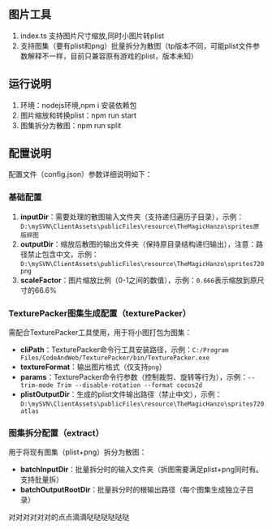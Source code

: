 ## 图片工具
   1. index.ts 支持图片尺寸缩放,同时小图片转plist
   2. 支持图集（要有plist和png）批量拆分为散图（tp版本不同，可能plist文件参数解释不一样，目前只兼容原有游戏的plist，版本未知）

## 运行说明
 1. 环境：nodejs环境,npm i 安装依赖包
 2. 图片缩放和转换plist：npm run start
 3. 图集拆分为散图：npm run split


## 配置说明  
 配置文件（config.json）参数详细说明如下：

### 基础配置
1. **inputDir**：需要处理的散图输入文件夹（支持递归遍历子目录），示例：`D:\mySVN\ClientAssets\publicFiles\resource\TheMagicHanzo\sprites原版碎图`
2. **outputDir**：缩放后散图的输出文件夹（保持原目录结构递归输出），注意：路径禁止包含中文，示例：`D:\mySVN\ClientAssets\publicFiles\resource\TheMagicHanzo\sprites720png`
3. **scaleFactor**：图片缩放比例（0-1之间的数值），示例：`0.666`表示缩放到原尺寸的66.6%

### TexturePacker图集生成配置（texturePacker）
需配合TexturePacker工具使用，用于将小图打包为图集：
- **cliPath**：TexturePacker命令行工具安装路径，示例：`C:/Program Files/CodeAndWeb/TexturePacker/bin/TexturePacker.exe`
- **textureFormat**：输出图片格式（仅支持`png`）
- **params**：TexturePacker命令行参数（控制裁剪、旋转等行为），示例：`--trim-mode Trim --disable-rotation --format cocos2d`
- **plistOutputDir**：生成的plist文件输出路径（禁止中文），示例：`D:\mySVN\ClientAssets\publicFiles\resource\TheMagicHanzo\sprites720atlas`

### 图集拆分配置（extract）
用于将现有图集（plist+png）拆分为散图：
- **batchInputDir**：批量拆分时的输入文件夹（拆图需要满足plist+png同时有。支持批量拆）
- **batchOutputRootDir**：批量拆分时的根输出路径（每个图集生成独立子目录）

对对对对对对的点点滴滴哒哒哒哒哒哒